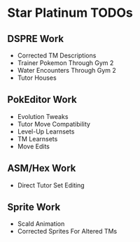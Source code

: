 # Star Platinum TODOs

## DSPRE Work

- Corrected TM Descriptions
- Trainer Pokemon Through Gym 2
- Water Encounters Through Gym 2
- Tutor Houses

## PokEditor Work

- Evolution Tweaks
- Tutor Move Compatibility
- Level-Up Learnsets
- TM Learnsets
- Move Edits

## ASM/Hex Work

- Direct Tutor Set Editing

## Sprite Work

- Scald Animation
- Corrected Sprites For Altered TMs
